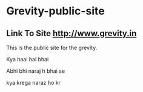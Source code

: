 # Grevity-public-site
## Link To Site http://www.grevity.in

This is the public site for the grevity.

Kya haal hai bhai

Abhi bhi naraj h bhai se

kya krega naraz ho kr

